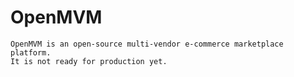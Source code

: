 # OpenMVM
	OpenMVM is an open-source multi-vendor e-commerce marketplace platform.
	It is not ready for production yet.
